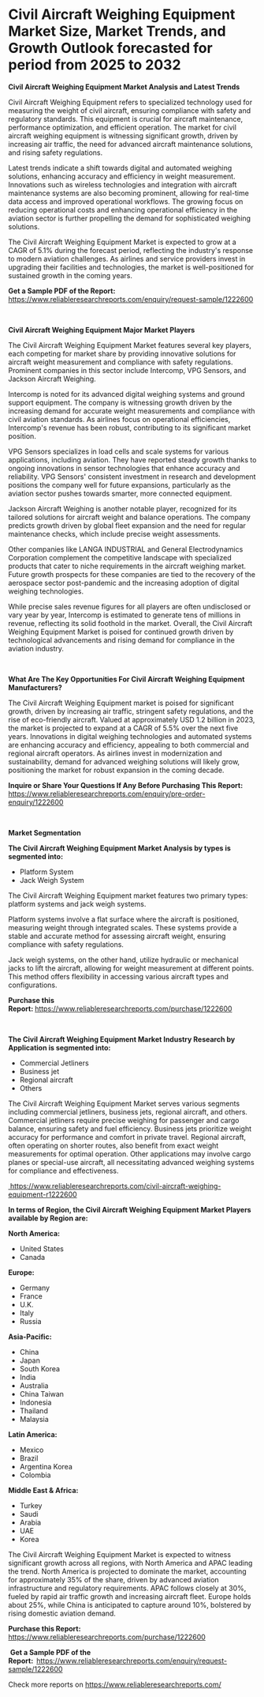 <p><h1>Civil Aircraft Weighing Equipment Market Size, Market Trends, and Growth Outlook forecasted for period from 2025 to 2032</h1></p><p><strong>Civil Aircraft Weighing Equipment Market Analysis and Latest Trends</strong></p>
<p><p>Civil Aircraft Weighing Equipment refers to specialized technology used for measuring the weight of civil aircraft, ensuring compliance with safety and regulatory standards. This equipment is crucial for aircraft maintenance, performance optimization, and efficient operation. The market for civil aircraft weighing equipment is witnessing significant growth, driven by increasing air traffic, the need for advanced aircraft maintenance solutions, and rising safety regulations.</p><p>Latest trends indicate a shift towards digital and automated weighing solutions, enhancing accuracy and efficiency in weight measurement. Innovations such as wireless technologies and integration with aircraft maintenance systems are also becoming prominent, allowing for real-time data access and improved operational workflows. The growing focus on reducing operational costs and enhancing operational efficiency in the aviation sector is further propelling the demand for sophisticated weighing solutions.</p><p>The Civil Aircraft Weighing Equipment Market is expected to grow at a CAGR of 5.1% during the forecast period, reflecting the industry's response to modern aviation challenges. As airlines and service providers invest in upgrading their facilities and technologies, the market is well-positioned for sustained growth in the coming years.</p></p>
<p><strong>Get a Sample PDF of the Report:&nbsp;</strong> <a href="https://www.reliableresearchreports.com/enquiry/request-sample/1222600?utm_campaign=2042&utm_medium=2&utm_source=Github&utm_content=ia&utm_term=02032025&utm_id=civil-aircraft-weighing-equipment">https://www.reliableresearchreports.com/enquiry/request-sample/1222600</a></p>
<p>&nbsp;</p>
<p><strong>Civil Aircraft Weighing Equipment Major Market Players</strong></p>
<p><p>The Civil Aircraft Weighing Equipment Market features several key players, each competing for market share by providing innovative solutions for aircraft weight measurement and compliance with safety regulations. Prominent companies in this sector include Intercomp, VPG Sensors, and Jackson Aircraft Weighing.</p><p>Intercomp is noted for its advanced digital weighing systems and ground support equipment. The company is witnessing growth driven by the increasing demand for accurate weight measurements and compliance with civil aviation standards. As airlines focus on operational efficiencies, Intercomp's revenue has been robust, contributing to its significant market position.</p><p>VPG Sensors specializes in load cells and scale systems for various applications, including aviation. They have reported steady growth thanks to ongoing innovations in sensor technologies that enhance accuracy and reliability. VPG Sensors' consistent investment in research and development positions the company well for future expansions, particularly as the aviation sector pushes towards smarter, more connected equipment.</p><p>Jackson Aircraft Weighing is another notable player, recognized for its tailored solutions for aircraft weight and balance operations. The company predicts growth driven by global fleet expansion and the need for regular maintenance checks, which include precise weight assessments.</p><p>Other companies like LANGA INDUSTRIAL and General Electrodynamics Corporation complement the competitive landscape with specialized products that cater to niche requirements in the aircraft weighing market. Future growth prospects for these companies are tied to the recovery of the aerospace sector post-pandemic and the increasing adoption of digital weighing technologies.</p><p>While precise sales revenue figures for all players are often undisclosed or vary year by year, Intercomp is estimated to generate tens of millions in revenue, reflecting its solid foothold in the market. Overall, the Civil Aircraft Weighing Equipment Market is poised for continued growth driven by technological advancements and rising demand for compliance in the aviation industry.</p></p>
<p>&nbsp;</p>
<p><strong>What Are The Key Opportunities For Civil Aircraft Weighing Equipment Manufacturers?</strong></p>
<p><p>The Civil Aircraft Weighing Equipment market is poised for significant growth, driven by increasing air traffic, stringent safety regulations, and the rise of eco-friendly aircraft. Valued at approximately USD 1.2 billion in 2023, the market is projected to expand at a CAGR of 5.5% over the next five years. Innovations in digital weighing technologies and automated systems are enhancing accuracy and efficiency, appealing to both commercial and regional aircraft operators. As airlines invest in modernization and sustainability, demand for advanced weighing solutions will likely grow, positioning the market for robust expansion in the coming decade.</p></p>
<p><strong>Inquire or Share Your Questions If Any Before Purchasing This Report:</strong> <a href="https://www.reliableresearchreports.com/enquiry/pre-order-enquiry/1222600?utm_campaign=2042&utm_medium=2&utm_source=Github&utm_content=ia&utm_term=02032025&utm_id=civil-aircraft-weighing-equipment">https://www.reliableresearchreports.com/enquiry/pre-order-enquiry/1222600</a></p>
<p>&nbsp;</p>
<p><strong>Market Segmentation</strong></p>
<p><strong>The Civil Aircraft Weighing Equipment Market Analysis by types is segmented into:</strong></p>
<p><ul><li>Platform System</li><li>Jack Weigh System</li></ul></p>
<p><p>The Civil Aircraft Weighing Equipment market features two primary types: platform systems and jack weigh systems. </p><p>Platform systems involve a flat surface where the aircraft is positioned, measuring weight through integrated scales. These systems provide a stable and accurate method for assessing aircraft weight, ensuring compliance with safety regulations.</p><p>Jack weigh systems, on the other hand, utilize hydraulic or mechanical jacks to lift the aircraft, allowing for weight measurement at different points. This method offers flexibility in accessing various aircraft types and configurations.</p></p>
<p><strong>Purchase this Report:&nbsp;</strong><a href="https://www.reliableresearchreports.com/purchase/1222600?utm_campaign=2042&utm_medium=2&utm_source=Github&utm_content=ia&utm_term=02032025&utm_id=civil-aircraft-weighing-equipment">https://www.reliableresearchreports.com/purchase/1222600</a></p>
<p>&nbsp;</p>
<p><strong>The Civil Aircraft Weighing Equipment Market Industry Research by Application is segmented into:</strong></p>
<p><ul><li>Commercial Jetliners</li><li>Business jet</li><li>Regional aircraft</li><li>Others</li></ul></p>
<p><p>The Civil Aircraft Weighing Equipment Market serves various segments including commercial jetliners, business jets, regional aircraft, and others. Commercial jetliners require precise weighing for passenger and cargo balance, ensuring safety and fuel efficiency. Business jets prioritize weight accuracy for performance and comfort in private travel. Regional aircraft, often operating on shorter routes, also benefit from exact weight measurements for optimal operation. Other applications may involve cargo planes or special-use aircraft, all necessitating advanced weighing systems for compliance and effectiveness.</p></p>
<p><a href="https://www.reliableresearchreports.com/civil-aircraft-weighing-equipment-r1222600?utm_campaign=2042&utm_medium=2&utm_source=Github&utm_content=ia&utm_term=02032025&utm_id=civil-aircraft-weighing-equipment">&nbsp;https://www.reliableresearchreports.com/civil-aircraft-weighing-equipment-r1222600</a></p>
<p><strong>In terms of Region, the Civil Aircraft Weighing Equipment Market Players available by Region are:</strong></p>
<p>
    <p> <strong> North America: </strong>
        <ul>
            <li>United States</li>
            <li>Canada</li>
        </ul>
        </p> 
    <p> <strong> Europe: </strong>
        <ul>
            <li>Germany</li>
            <li>France</li>
            <li>U.K.</li>
            <li>Italy</li>
            <li>Russia</li>
        </ul>
        </p> 
    <p> <strong> Asia-Pacific: </strong>
        <ul>
            <li>China</li>
            <li>Japan</li>
            <li>South Korea</li>
            <li>India</li>
            <li>Australia</li>
            <li>China Taiwan</li>
            <li>Indonesia</li>
            <li>Thailand</li>
            <li>Malaysia</li>
        </ul>
        </p> 
    <p> <strong> Latin America: </strong>
        <ul>
            <li>Mexico</li>
            <li>Brazil</li>
            <li>Argentina Korea</li>
            <li>Colombia</li>
        </ul>
        </p> 
    <p> <strong> Middle East & Africa: </strong>
        <ul>
            <li>Turkey</li>
            <li>Saudi</li>
            <li>Arabia</li>
            <li>UAE</li>
            <li>Korea</li>
        </ul>
    </p>
    </p>
<p><p>The Civil Aircraft Weighing Equipment Market is expected to witness significant growth across all regions, with North America and APAC leading the trend. North America is projected to dominate the market, accounting for approximately 35% of the share, driven by advanced aviation infrastructure and regulatory requirements. APAC follows closely at 30%, fueled by rapid air traffic growth and increasing aircraft fleet. Europe holds about 25%, while China is anticipated to capture around 10%, bolstered by rising domestic aviation demand.</p></p>
<p><strong>Purchase this Report: </strong><a href="https://www.reliableresearchreports.com/purchase/1222600?utm_campaign=2042&utm_medium=2&utm_source=Github&utm_content=ia&utm_term=02032025&utm_id=civil-aircraft-weighing-equipment">https://www.reliableresearchreports.com/purchase/1222600</a></p>
<p>&nbsp;<strong>Get a Sample PDF of the Report:&nbsp;&nbsp;</strong><a href="https://www.reliableresearchreports.com/enquiry/request-sample/1222600?utm_campaign=2042&utm_medium=2&utm_source=Github&utm_content=ia&utm_term=02032025&utm_id=civil-aircraft-weighing-equipment">https://www.reliableresearchreports.com/enquiry/request-sample/1222600</a></p>
<p><strong></strong></p>
<p>Check more reports on <a href="https://www.reliableresearchreports.com/?utm_campaign=2042&utm_medium=2&utm_source=Github&utm_content=ia&utm_term=02032025&utm_id=civil-aircraft-weighing-equipment">https://www.reliableresearchreports.com/</a></p>